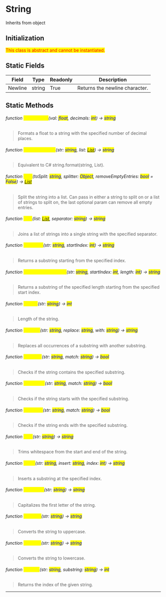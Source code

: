 # String
Inherits from object
## Initialization
<mark style="color:red;">This class is abstract and cannot be instantiated.</mark>
## Static Fields
|Field|Type|Readonly|Description|
|---|---|---|---|
|Newline|string|True|Returns the newline character.|
## Static Methods
###### function <mark style="color:yellow;">FormatFloat</mark>(val: <mark style="color:blue;">float</mark>, decimals: <mark style="color:blue;">int</mark>) → <mark style="color:blue;">string</mark>
> Formats a float to a string with the specified number of decimal places.

###### function <mark style="color:yellow;">FormatFromList</mark>(str: <mark style="color:blue;">string</mark>, list: <mark style="color:blue;">[List](../objects/List.md)</mark>) → <mark style="color:blue;">string</mark>
> Equivalent to C# string.format(string, List<string>).

###### function <mark style="color:yellow;">Split</mark>(toSplit: <mark style="color:blue;">string</mark>, splitter: <mark style="color:blue;">Object</mark>, removeEmptyEntries: <mark style="color:blue;">bool</mark> = <mark style="color:blue;">False</mark>) → <mark style="color:blue;">[List](../objects/List.md)</mark>
> Split the string into a list. Can pass in either a string to split on or a list of strings to split on, the last optional param can remove all empty entries.

###### function <mark style="color:yellow;">Join</mark>(list: <mark style="color:blue;">[List](../objects/List.md)</mark>, separator: <mark style="color:blue;">string</mark>) → <mark style="color:blue;">string</mark>
> Joins a list of strings into a single string with the specified separator.

###### function <mark style="color:yellow;">Substring</mark>(str: <mark style="color:blue;">string</mark>, startIndex: <mark style="color:blue;">int</mark>) → <mark style="color:blue;">string</mark>
> Returns a substring starting from the specified index.

###### function <mark style="color:yellow;">SubstringWithLength</mark>(str: <mark style="color:blue;">string</mark>, startIndex: <mark style="color:blue;">int</mark>, length: <mark style="color:blue;">int</mark>) → <mark style="color:blue;">string</mark>
> Returns a substring of the specified length starting from the specified start index.

###### function <mark style="color:yellow;">Length</mark>(str: <mark style="color:blue;">string</mark>) → <mark style="color:blue;">int</mark>
> Length of the string.

###### function <mark style="color:yellow;">Replace</mark>(str: <mark style="color:blue;">string</mark>, replace: <mark style="color:blue;">string</mark>, with: <mark style="color:blue;">string</mark>) → <mark style="color:blue;">string</mark>
> Replaces all occurrences of a substring with another substring.

###### function <mark style="color:yellow;">Contains</mark>(str: <mark style="color:blue;">string</mark>, match: <mark style="color:blue;">string</mark>) → <mark style="color:blue;">bool</mark>
> Checks if the string contains the specified substring.

###### function <mark style="color:yellow;">StartsWith</mark>(str: <mark style="color:blue;">string</mark>, match: <mark style="color:blue;">string</mark>) → <mark style="color:blue;">bool</mark>
> Checks if the string starts with the specified substring.

###### function <mark style="color:yellow;">EndsWith</mark>(str: <mark style="color:blue;">string</mark>, match: <mark style="color:blue;">string</mark>) → <mark style="color:blue;">bool</mark>
> Checks if the string ends with the specified substring.

###### function <mark style="color:yellow;">Trim</mark>(str: <mark style="color:blue;">string</mark>) → <mark style="color:blue;">string</mark>
> Trims whitespace from the start and end of the string.

###### function <mark style="color:yellow;">Insert</mark>(str: <mark style="color:blue;">string</mark>, insert: <mark style="color:blue;">string</mark>, index: <mark style="color:blue;">int</mark>) → <mark style="color:blue;">string</mark>
> Inserts a substring at the specified index.

###### function <mark style="color:yellow;">Capitalize</mark>(str: <mark style="color:blue;">string</mark>) → <mark style="color:blue;">string</mark>
> Capitalizes the first letter of the string.

###### function <mark style="color:yellow;">ToUpper</mark>(str: <mark style="color:blue;">string</mark>) → <mark style="color:blue;">string</mark>
> Converts the string to uppercase.

###### function <mark style="color:yellow;">ToLower</mark>(str: <mark style="color:blue;">string</mark>) → <mark style="color:blue;">string</mark>
> Converts the string to lowercase.

###### function <mark style="color:yellow;">IndexOf</mark>(str: <mark style="color:blue;">string</mark>, substring: <mark style="color:blue;">string</mark>) → <mark style="color:blue;">int</mark>
> Returns the index of the given string.


---

